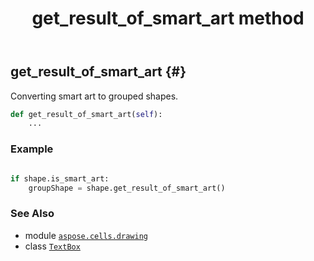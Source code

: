 ﻿---
title: get_result_of_smart_art method
second_title: Aspose.Cells for Python via .NET API References
description: 
type: docs
weight: 140
url: /aspose.cells.drawing/textbox/get_result_of_smart_art/
is_root: false
---

## get_result_of_smart_art {#}

Converting smart art to grouped shapes.



```python
def get_result_of_smart_art(self):
    ...
```



### Example 


```python

if shape.is_smart_art:
    groupShape = shape.get_result_of_smart_art()

```



### See Also
* module [`aspose.cells.drawing`](../../)
* class [`TextBox`](/cells/python-net/aspose.cells.drawing/textbox)
